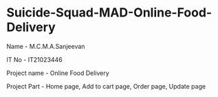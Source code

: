 # Suicide-Squad-MAD-Online-Food-Delivery

Name - M.C.M.A.Sanjeevan

IT No - IT21023446

Project name - Online Food Delivery

Project Part - Home page, Add to cart page, Order page, Update page

